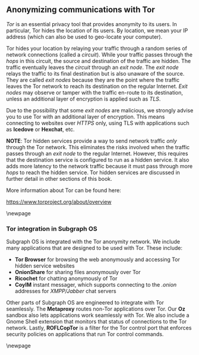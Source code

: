 ## Anonymizing communications with Tor

*Tor* is an essential privacy tool that provides anonymity to its users. In
particular, Tor hides the location of its users. By location, we mean your IP
address (which can also be used to geo-locate your computer).

Tor hides your location by relaying your traffic through a random series of 
network connections (called a *circuit*). While your traffic passes through the 
*hops* in this circuit, the source and destination of the traffic are hidden. The 
traffic eventually leaves the *circuit* through an *exit node*. The *exit node* 
relays the traffic to its final destination but is also unaware of the source.
They are called *exit nodes* because they are the point where the traffic leaves 
the Tor network to reach its destination on the regular Internet. *Exit nodes* 
may observe or tamper with the traffic en-route to its destination, unless an 
additional layer of encryption is applied such as *TLS*.

Due to the possibility that some *exit nodes* are malicious, we strongly advise
you to use Tor with an additional layer of encryption. This means
connecting to websites over *HTTPS* only, using TLS with applications such as
**Icedove** or **Hexchat**, etc.

**NOTE**: Tor hidden services provide a way to send network traffic *only* 
through the Tor network. This eliminates the risks involved when the traffic 
passes through an *exit node* to the regular Internet. However, this requires 
that the destination service is configured to run as a hidden service. It also 
adds more latency to the network traffic because it must pass through more 
*hops* to reach the hidden service. Tor hidden services are discussed in further 
detail in other sections of this book.

More information about Tor can be found here:

<https://www.torproject.org/about/overview>

\newpage

### Tor integration in Subgraph OS

Subgraph OS is integrated with the Tor anonymity network. We include many
applications that are designed to be used with Tor. These include:

* **Tor Browser** for browsing the web anonymously and accessing Tor hidden
  service websites
* **OnionShare** for sharing files anonymously over Tor
* **Ricochet** for chatting anonymously of Tor
* **CoyIM** instant messager, which supports connecting to the *.onion*
  addresses for *XMPP/Jabber* chat servers

Other parts of Subgraph OS are engineered to integrate with Tor seamlessly. The
**Metaproxy** routes non-Tor applications over Tor. Our **Oz** sandbox also lets
applications work seamlessly with Tor. We also include a Gnome Shell extension
that monitors that status of connections to the Tor network. Lastly,
**ROFLCopTor** is a filter for the Tor control port that enforces security
policies on applications that run Tor control commands.

\newpage

